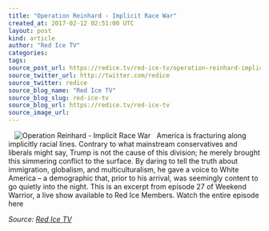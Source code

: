 ```yaml
---
title: "Operation Reinhard - Implicit Race War"
created_at: 2017-02-12 02:51:00 UTC
layout: post
kind: article
author: "Red Ice TV"
categories: 
tags: 
source_post_url: https://redice.tv/red-ice-tv/operation-reinhard-implicit-race-war
source_twitter_url: http://twitter.com/redice
source_twitter: redice
source_blog_name: "Red Ice TV"
source_blog_slug: red-ice-tv
source_blog_url: https://redice.tv/red-ice-tv
source_image_url: 
---
```

<img align="left" hspace="12" alt="Operation Reinhard - Implicit Race War" src="https://rdice.net/a/c/t/17/OR-Implicit-Race-War.9cd7b47f.jpg"> America is fracturing along implicitly racial lines. Contrary to what mainstream conservatives and liberals might say, Trump is not the cause of this division; he merely brought this simmering conflict to the surface. By daring to tell the truth about immigration, globalism, and multiculturalism, he gave a voice to White America &ndash; a demographic that, prior to his arrival, was seemingly content to go quietly into the night.
This is an excerpt from episode 27&nbsp;of Weekend Warrior, a live show available to Red Ice Members.
Watch the entire episode here<div class="">
    <i>Source: <a href="https://redice.tv/red-ice-tv">Red Ice TV</a></i>
</div>

